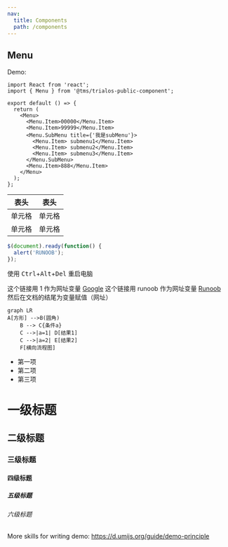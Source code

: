 ```yaml
---
nav:
  title: Components
  path: /components
---
```


## Menu

Demo:

```tsx
import React from 'react';
import { Menu } from '@tms/trialos-public-component';

export default () => {
  return (
    <Menu>
      <Menu.Item>00000</Menu.Item>
      <Menu.Item>99999</Menu.Item>
      <Menu.SubMenu title={'我是subMenu'}>
        <Menu.Item> submenu1</Menu.Item>
        <Menu.Item> submenu2</Menu.Item>
        <Menu.Item> submenu3</Menu.Item>
      </Menu.SubMenu>
      <Menu.Item>888</Menu.Item>
    </Menu>
  );
};
```

| 表头   | 表头   |
| ------ | ------ |
| 单元格 | 单元格 |
| 单元格 | 单元格 |

```javascript
$(document).ready(function() {
  alert('RUNOOB');
});
```

使用 <kbd>Ctrl</kbd>+<kbd>Alt</kbd>+<kbd>Del</kbd> 重启电脑

这个链接用 1 作为网址变量 [Google][1]
这个链接用 runoob 作为网址变量 [Runoob][runoob]
然后在文档的结尾为变量赋值（网址）

[1]: http://www.google.com/
[runoob]: http://www.runoob.com/

```mermaid
graph LR
A[方形] -->B(圆角)
    B --> C{条件a}
    C -->|a=1| D[结果1]
    C -->|a=2| E[结果2]
    F[横向流程图]
```

- 第一项
- 第二项
- 第三项

# 一级标题

## 二级标题

### 三级标题

#### 四级标题

##### 五级标题

###### 六级标题

More skills for writing demo: https://d.umijs.org/guide/demo-principle
